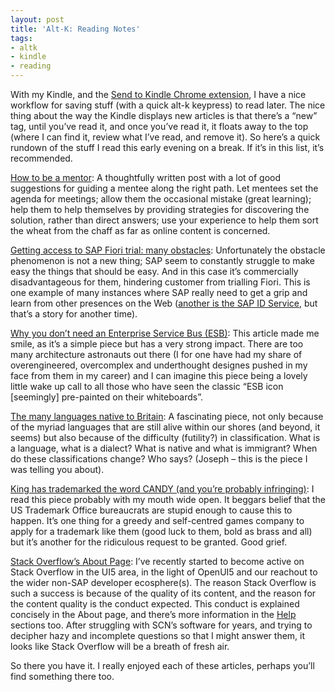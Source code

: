 ```yaml
---
layout: post
title: 'Alt-K: Reading Notes'
tags:
- altk
- kindle
- reading
---
```



With my Kindle, and the [Send to Kindle Chrome extension](https://chrome.google.com/webstore/detail/send-to-kindle-for-google/cgdjpilhipecahhcilnafpblkieebhea), I have a nice workflow for saving stuff (with a quick alt-k keypress) to read later. The nice thing about the way the Kindle displays new articles is that there’s a “new” tag, until you’ve read it, and once you’ve read it, it floats away to the top (where I can find it, review what I’ve read, and remove it). So here’s a quick rundown of the stuff I read this early evening on a break. If it’s in this list, it’s recommended.

[How to be a mentor](http://www.nczonline.net/blog/2014/01/07/how-to-be-a-mentor/): A thoughtfully written post with a lot of good suggestions for guiding a mentee along the right path. Let mentees set the agenda for meetings; allow them the occasional mistake (great learning); help them to help themselves by providing strategies for discovering the solution, rather than direct answers; use your experience to help them sort the wheat from the chaff as far as online content is concerned.

[Getting access to SAP Fiori trial: many obstacles](http://scn.sap.com/thread/3478913): Unfortunately the obstacle phenomenon is not a new thing; SAP seem to constantly struggle to make easy the things that should be easy. And in this case it’s commercially disadvantageous for them, hindering customer from trialling Fiori. This is one example of many instances where SAP really need to get a grip and learn from other presences on the Web ([another is the SAP ID Service](https://twitter.com/qmacro/status/431090009358475264), but that’s a story for another time).

[Why you don’t need an Enterprise Service Bus (ESB)](http://blog.hedges.net/2014/01/20/why-you-dont-need-an-enterprise-service-bus-esb/): This article made me smile, as it’s a simple piece but has a very strong impact. There are too many architecture astronauts out there (I for one have had my share of overengineered, overcomplex and underthought designes pushed in my face from them in my career) and I can imagine this piece being a lovely little wake up call to all those who have seen the classic “ESB icon [seemingly] pre-painted on their whiteboards”.

[The many languages native to Britain](http://www.opendemocracy.net/ourkingdom/adam-ramsay/many-languages-native-to-britain): A fascinating piece, not only because of the myriad languages that are still alive within our shores (and beyond, it seems) but also because of the difficulty (futility?) in classification. What is a language, what is a dialect? What is native and what is immigrant? When do these classifications change? Who says? (Joseph – this is the piece I was telling you about).

[King has trademarked the word CANDY (and you’re probably infringing)](http://www.gamezebo.com/news/2014/01/20/king-has-trademarked-word-candy-and-youre-probably-infringing): I read this piece probably with my mouth wide open. It beggars belief that the US Trademark Office bureaucrats are stupid enough to cause this to happen. It’s one thing for a greedy and self-centred games company to apply for a trademark like them (good luck to them, bold as brass and all) but it’s another for the ridiculous request to be granted. Good grief.

[Stack Overflow’s About Page](http://stackoverflow.com/about): I’ve recently started to become active on Stack Overflow in the UI5 area, in the light of OpenUI5 and our reachout to the wider non-SAP developer ecosphere(s). The reason Stack Overflow is such a success is because of the quality of its content, and the reason for the content quality is the conduct expected. This conduct is explained concisely in the About page, and there’s more information in the [Help](stackoverflow.com/help) sections too. After struggling with SCN’s software for years, and trying to decipher hazy and incomplete questions so that I might answer them, it looks like Stack Overflow will be a breath of fresh air.

So there you have it. I really enjoyed each of these articles, perhaps you’ll find something there too.


